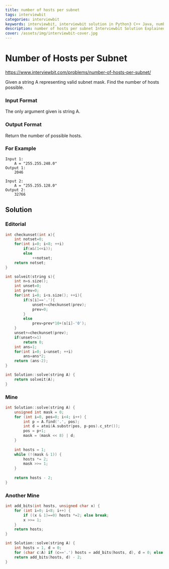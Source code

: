 ```yaml
---
title: number of hosts per subnet
tags: interviewbit
categories: interviewbit
keywords: interviewbit, interviewbit solution in Python3 C++ Java, number of hosts per subnet solution
description: number of hosts per subnet Interviewbit Solution Explained
cover: /assets/img/interviewbit-cover.jpg
---
```


# Number of Hosts per Subnet

https://www.interviewbit.com/problems/number-of-hosts-per-subnet/


Given a string A representing valid subnet mask. Find the number of hosts possible.


### Input Format

The only argument given is string A.

### Output Format

Return the number of possible hosts.

### For Example

```
Input 1:
    A = "255.255.248.0"
Output 1:
    2046

Input 2:
    A = "255.255.128.0"
Output 2:
    32766
```

## Solution
### Editorial
```cpp
int checkunset(int x){
    int notset=0;
    for(int i=0; i<8; ++i)
        if(x&(1<<i));
        else
            ++notset;
    return notset;
}

int solveit(string s){
    int n=s.size();
    int unset=0;
    int prev=0;
    for(int i=0; i<s.size(); ++i){
        if(s[i]=='.'){
            unset+=checkunset(prev);
            prev=0;
        }
        else
            prev=prev*10+(s[i]-'0');
    }
    unset+=checkunset(prev);
    if(unset<=1)
        return 0;
    int ans=1;
    for(int i=0; i<unset; ++i)
        ans=ans*2;
    return (ans-2);
}

int Solution::solve(string A) {
    return solveit(A);
}
```

### Mine
```cpp
int Solution::solve(string A) {
    unsigned int mask = 0;
    for (int i=0, pos=0; i<4; i++) {
        int p = A.find('.', pos);
        int d = atoi(A.substr(pos, p-pos).c_str());
        pos = p+1;
        mask = (mask << 8) | d;
    }
    
    int hosts = 1;
    while (!(mask & 1)) {
        hosts *= 2;
        mask >>= 1;
    }
    
    return hosts - 2;
}
```
### Another Mine
```cpp
int add_bits(int hosts, unsigned char x) {
    for (int i=0; i<8; i++) {
        if ((x & 1)==0) hosts *=2; else break;
        x >>= 1;
    }
    return hosts;
}

int Solution::solve(string A) {
    int hosts = 1, d = 0;
    for (char c:A) if (c=='.') hosts = add_bits(hosts, d), d = 0; else d = d*10 + c-'0';
    return add_bits(hosts, d) - 2;
}
```
